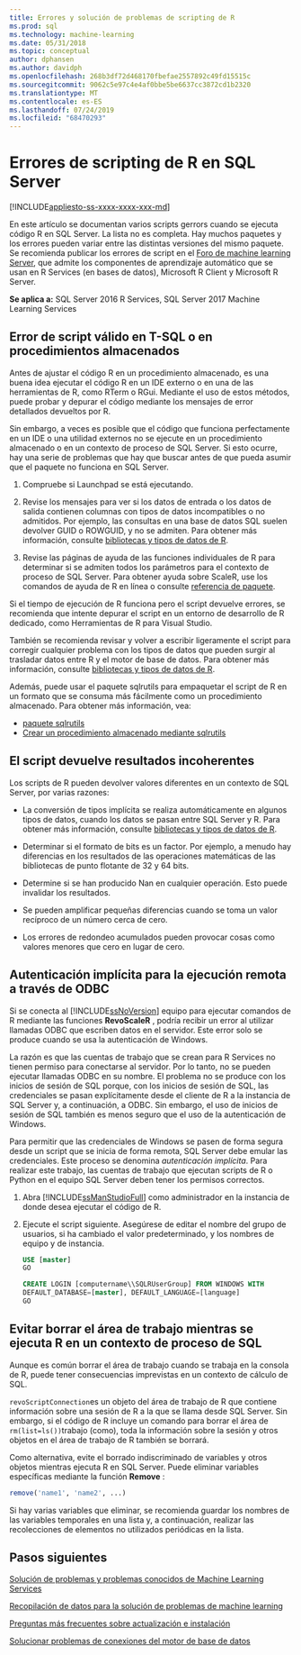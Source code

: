 ```yaml
---
title: Errores y solución de problemas de scripting de R
ms.prod: sql
ms.technology: machine-learning
ms.date: 05/31/2018
ms.topic: conceptual
author: dphansen
ms.author: davidph
ms.openlocfilehash: 268b3df72d468170fbefae2557892c49fd15515c
ms.sourcegitcommit: 9062c5e97c4e4af0bbe5be6637cc3872cd1b2320
ms.translationtype: MT
ms.contentlocale: es-ES
ms.lasthandoff: 07/24/2019
ms.locfileid: "68470293"
---
```

# <a name="r-scripting-errors-in-sql-server"></a>Errores de scripting de R en SQL Server
[!INCLUDE[appliesto-ss-xxxx-xxxx-xxx-md](../includes/appliesto-ss-xxxx-xxxx-xxx-md.md)]

En este artículo se documentan varios scripts gerrors cuando se ejecuta código R en SQL Server. La lista no es completa. Hay muchos paquetes y los errores pueden variar entre las distintas versiones del mismo paquete. Se recomienda publicar los errores de script en el [Foro de machine learning Server](https://social.msdn.microsoft.com/Forums/en-US/home?category=MicrosoftR), que admite los componentes de aprendizaje automático que se usan en R Services (en bases de datos), Microsoft R Client y Microsoft R Server.

**Se aplica a:** SQL Server 2016 R Services, SQL Server 2017 Machine Learning Services


## <a name="valid-script-fails-in-t-sql-or-in-stored-procedures"></a>Error de script válido en T-SQL o en procedimientos almacenados

Antes de ajustar el código R en un procedimiento almacenado, es una buena idea ejecutar el código R en un IDE externo o en una de las herramientas de R, como RTerm o RGui. Mediante el uso de estos métodos, puede probar y depurar el código mediante los mensajes de error detallados devueltos por R.

Sin embargo, a veces es posible que el código que funciona perfectamente en un IDE o una utilidad externos no se ejecute en un procedimiento almacenado o en un contexto de proceso de SQL Server. Si esto ocurre, hay una serie de problemas que hay que buscar antes de que pueda asumir que el paquete no funciona en SQL Server.

1. Compruebe si Launchpad se está ejecutando.

2. Revise los mensajes para ver si los datos de entrada o los datos de salida contienen columnas con tipos de datos incompatibles o no admitidos. Por ejemplo, las consultas en una base de datos SQL suelen devolver GUID o ROWGUID, y no se admiten. Para obtener más información, consulte [bibliotecas y tipos de datos de R](r/r-libraries-and-data-types.md).

3. Revise las páginas de ayuda de las funciones individuales de R para determinar si se admiten todos los parámetros para el contexto de proceso de SQL Server. Para obtener ayuda sobre ScaleR, use los comandos de ayuda de R en línea o consulte [referencia de paquete](https://docs.microsoft.com/r-server/r-reference/revoscaler/revoscaler).

Si el tiempo de ejecución de R funciona pero el script devuelve errores, se recomienda que intente depurar el script en un entorno de desarrollo de R dedicado, como Herramientas de R para Visual Studio.

También se recomienda revisar y volver a escribir ligeramente el script para corregir cualquier problema con los tipos de datos que pueden surgir al trasladar datos entre R y el motor de base de datos. Para obtener más información, consulte [bibliotecas y tipos de datos de R](r/r-libraries-and-data-types.md).

Además, puede usar el paquete sqlrutils para empaquetar el script de R en un formato que se consuma más fácilmente como un procedimiento almacenado. Para obtener más información, vea:
* [paquete sqlrutils](r/ref-r-sqlrutils.md)
* [Crear un procedimiento almacenado mediante sqlrutils](r/how-to-create-a-stored-procedure-using-sqlrutils.md)

## <a name="script-returns-inconsistent-results"></a>El script devuelve resultados incoherentes

Los scripts de R pueden devolver valores diferentes en un contexto de SQL Server, por varias razones:

- La conversión de tipos implícita se realiza automáticamente en algunos tipos de datos, cuando los datos se pasan entre SQL Server y R. Para obtener más información, consulte [bibliotecas y tipos de datos de R](r/r-libraries-and-data-types.md).

- Determinar si el formato de bits es un factor. Por ejemplo, a menudo hay diferencias en los resultados de las operaciones matemáticas de las bibliotecas de punto flotante de 32 y 64 bits.

- Determine si se han producido Nan en cualquier operación. Esto puede invalidar los resultados.

- Se pueden amplificar pequeñas diferencias cuando se toma un valor recíproco de un número cerca de cero.

- Los errores de redondeo acumulados pueden provocar cosas como valores menores que cero en lugar de cero.

## <a name="implied-authentication-for-remote-execution-via-odbc"></a>Autenticación implícita para la ejecución remota a través de ODBC

Si se conecta al [!INCLUDE[ssNoVersion](../includes/ssnoversion-md.md)] equipo para ejecutar comandos de R mediante las funciones **RevoScaleR** , podría recibir un error al utilizar llamadas ODBC que escriben datos en el servidor. Este error solo se produce cuando se usa la autenticación de Windows.

La razón es que las cuentas de trabajo que se crean para R Services no tienen permiso para conectarse al servidor. Por lo tanto, no se pueden ejecutar llamadas ODBC en su nombre. El problema no se produce con los inicios de sesión de SQL porque, con los inicios de sesión de SQL, las credenciales se pasan explícitamente desde el cliente de R a la instancia de SQL Server y, a continuación, a ODBC. Sin embargo, el uso de inicios de sesión de SQL también es menos seguro que el uso de la autenticación de Windows.

Para permitir que las credenciales de Windows se pasen de forma segura desde un script que se inicia de forma remota, SQL Server debe emular las credenciales. Este proceso se denomina _autenticación implícita_. Para realizar este trabajo, las cuentas de trabajo que ejecutan scripts de R o Python en el equipo SQL Server deben tener los permisos correctos.

1. Abra [!INCLUDE[ssManStudioFull](../includes/ssmanstudiofull-md.md)] como administrador en la instancia de donde desea ejecutar el código de R.

2. Ejecute el script siguiente. Asegúrese de editar el nombre del grupo de usuarios, si ha cambiado el valor predeterminado, y los nombres de equipo y de instancia.

    ```sql
    USE [master]
    GO
    
    CREATE LOGIN [computername\\SQLRUserGroup] FROM WINDOWS WITH
    DEFAULT_DATABASE=[master], DEFAULT_LANGUAGE=[language]
    GO
    ```

## <a name="avoid-clearing-the-workspace-while-youre-running-r-in-a-sql-compute-context"></a>Evitar borrar el área de trabajo mientras se ejecuta R en un contexto de proceso de SQL

Aunque es común borrar el área de trabajo cuando se trabaja en la consola de R, puede tener consecuencias imprevistas en un contexto de cálculo de SQL.

`revoScriptConnection`es un objeto del área de trabajo de R que contiene información sobre una sesión de R a la que se llama desde SQL Server. Sin embargo, si el código de R incluye un comando para borrar el área de `rm(list=ls())`trabajo (como), toda la información sobre la sesión y otros objetos en el área de trabajo de R también se borrará.

Como alternativa, evite el borrado indiscriminado de variables y otros objetos mientras ejecuta R en SQL Server. Puede eliminar variables específicas mediante la función **Remove** :

```R
remove('name1', 'name2', ...)
```

Si hay varias variables que eliminar, se recomienda guardar los nombres de las variables temporales en una lista y, a continuación, realizar las recolecciones de elementos no utilizados periódicas en la lista.



## <a name="next-steps"></a>Pasos siguientes

[Solución de problemas y problemas conocidos de Machine Learning Services](machine-learning-troubleshooting-faq.md)

[Recopilación de datos para la solución de problemas de machine learning](data-collection-ml-troubleshooting-process.md)

[Preguntas más frecuentes sobre actualización e instalación](r/upgrade-and-installation-faq-sql-server-r-services.md)

[Solucionar problemas de conexiones del motor de base de datos](../database-engine/configure-windows/troubleshoot-connecting-to-the-sql-server-database-engine.md)
